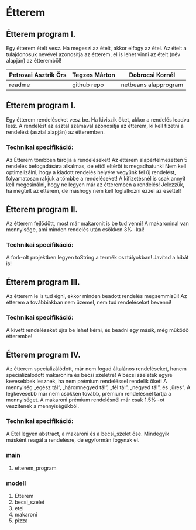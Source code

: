 # Étterem

## Étterem program I.
Egy étterem ételt vesz. Ha megeszi az ételt, akkor elfogy az étel. Az ételt a tulajdonosuk nevével azonosítja az étterem, el is lehet vinni az ételt (név alapján) az étteremből! 


| Petrovai Asztrik Örs       |Tegzes Márton              |Dobrocsi Kornél              |
|------------------|------------------------|------------------------|
|readme         |  github repo  |   netbeans alapprogram |


## Étterem program I.
Egy étterem rendeléseket vesz be. Ha kiviszik őket, akkor a rendelés leadva lesz. A rendelést az asztal számával azonosítja az étterem, ki kell fizetni a rendelést (asztal alapján) az étteremben.

### Technikai specifikáció: 
Az Étterem tömbben tárolja a rendeléseket! Az étterem alapértelmezetten 5 rendelés befogadására alkalmas, de ettől eltérőt is megadhatunk! Nem kell optimalizálni, hogy a kiadott rendelés helyére vegyünk fel új rendelést, folyamatosan rakjuk a tömbbe a rendeléseket! A kifizetésnél is csak annyit kell megcsinálni, hogy ne legyen már az étteremben a rendelés! Jelezzük, ha megtelt az étterem, de máshogy nem kell foglalkozni ezzel az esettel!

## Étterem program II.
Az étterem fejlődött, most már makaronit is be tud venni! A makaroninal van mennyisége, ami minden rendelés után csökken 3% -kal!

### Technikai specifikáció: 
A fork-olt projektben legyen toString a termék osztályokban! Javítsd a hibát is!

## Étterem program III.
Az étterem le is tud égni, ekkor minden beadott rendelés megsemmisül! Az étterem a továbbiakban nem üzemel, nem tud rendeléseket bevenni!

### Technikai specifikáció: 
A kivett rendeléseket újra be lehet kérni, és beadni egy másik, még működő étterembe!

## Étterem program IV.
Az étterem specializálódott, már nem fogad általános rendeléseket, hanem specializálódott makaronira és becsi szeletre! A becsi szeletek egyre kevesebbek lesznek, ha nem prémium rendeléssel rendelik őket! A mennyiség „egész tál”, „háromnegyed tál”, „fél tál”, „negyed tál”, és „üres”. A legkevesebb már nem csökken tovább, prémium rendelésnél tartja a mennyiséget. A makaroni prémium rendelésnél már csak 1.5% -ot veszítenek a mennyiségükből.

### Technikai specifikáció: 
A Etel legyen abstract, a makaroni és a becsi_szelet őse. Mindegyik másként reagál a rendelésre, de egyformán fogynak el.




### main
1. etterem_program

### modell
1. Etterem
2. becsi_szelet
3. etel
4. makaroni
5. pizza
